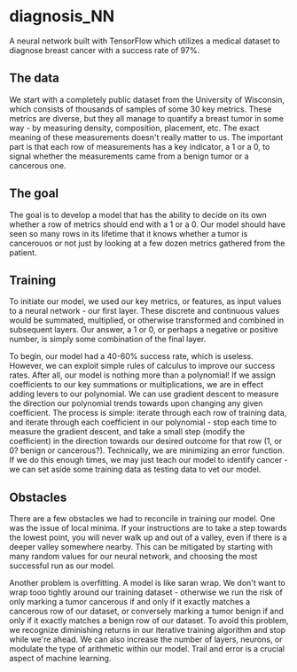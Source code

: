 # diagnosis_NN

A neural network built with TensorFlow which utilizes a medical dataset to diagnose breast cancer with a success rate of 97%. 

## The data

We start with a completely public dataset from the University of Wisconsin, which consists of thousands of samples of some 30 key metrics. These metrics are diverse, but they all manage to quantify a breast tumor in some way - by measuring density, composition, placement, etc. The exact meaning of these measurements doesn't really matter to us. The important part is that each row of measurements has a key indicator, a 1 or a 0, to signal whether the measurements came from a benign tumor or a cancerous one.

## The goal

The goal is to develop a model that has the ability to decide on its own whether a row of metrics should end with a 1 or a 0. Our model should have seen so many rows in its lifetime that it knows whether a tumor is cancerouos or not just by looking at a few dozen metrics gathered from the patient. 

## Training

To initiate our model, we used our key metrics, or features, as input values to a neural network - our first layer. These discrete and continuous values would be summated, multiplied, or otherwise transformed and combined in subsequent layers. Our answer, a 1 or 0, or perhaps a negative or positive number, is simply some combination of the final layer. 


To begin, our model had a 40-60% success rate, which is useless. However, we can exploit simple rules of calculus to improve our success rates. After all, our model is nothing more than a polynomial! If we assign coefficients to our key summations or multiplications, we are in effect adding levers to our polynomial. We can use gradient descent to measure the direction our polynomial trends towards upon changing any given coefficient. The process is simple: iterate through each row of training data, and iterate through each coefficient in our polynomial - stop each time to measure the gradient descent, and take a small step (modify the coefficient) in the direction towards our desired outcome for that row (1, or 0? benign or cancerous?). Technically, we are minimizing an error function. If we do this enough times, we may just teach our model to identify cancer - we can set aside some training data as testing data to vet our model.


## Obstacles

There are a few obstacles we had to reconcile in training our model. One was the issue of local minima. If your instructions are to take a step towards the lowest point, you will never walk up and out of a valley, even if there is a deeper valley somewhere nearby. This can be mitigated by starting with many random values for our neural network, and choosing the most successful run as our model. 


Another problem is overfitting. A model is like saran wrap. We don't want to wrap tooo tightly around our training dataset - otherwise we run the risk of only marking a tumor cancerous if and only if it exactly matches a cancerous row of our dataset, or conversely marking a tumor benign if and only if it exactly matches a benign row of our dataset. To avoid this problem, we recognize diminishing returns in our iterative training algorithm and stop while we're ahead. We can also increase the number of layers, neurons, or modulate the type of arithmetic within our model. Trail and error is a crucial aspect of machine learning.



